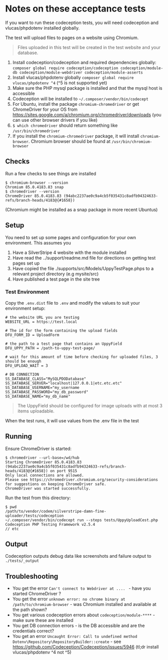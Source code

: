 # Notes on these acceptance tests

If you want to run these codeception tests, you will need codeception and vlucas/phpdotenv installed globally.

The test will upload files to pages on a website using Chromium.

> Files uploaded in this test will be created in the test website and your database.


1. Install codeception/codeception and required dependencies globally: ```composer global require codeception/codeception codeception/module-db codeception/module-webdriver codeception/module-asserts```
1. Install vlucas/phpdotenv globally ```composer global require vlucas/phpdotenv ^4``` (^5 is not supported yet)
1. Make sure the PHP mysql package is installed and that the mysql host is accessible
1. Codeception will be installed to ```~/.composer/vendor/bin/codecept```
1. For Ubuntu, install the package ```chromium-chromedriver``` or get ChromeDriver for your OS from https://sites.google.com/a/chromium.org/chromedriver/downloads (you can use other browser drivers if you like)
1. ```$ which chromedriver``` should return something like ```/usr/bin/chromedriver```
1. If you install the ```chromium-chromedriver``` package, it will install ```chromium-browser```. Chromium browser should be found at ```/usr/bin/chromium-browser```

## Checks

Run a few checks to see things are installed

```
$ chromium-browser --version
Chromium 85.0.4183.83 snap
$ chromedriver --version
ChromeDriver 85.0.4183.83 (94abc2237ae0c9a4cb5f035431c8adfb94324633-refs/branch-heads/4183@{#1658})
```

(Chromium might be installed as a snap package in more recent Ubuntus)

## Setup

You need to set up some pages and configuration for your own environment. This assumes you
1. Have a SilverStripe 4 website with the module installed
2. Have read the ../support/readme.md file for directions on getting test pages set up
3. Have copied the file ./supports/src/Models/UppyTestPage.phps to a relevant project directory (e.g mysite/src)
4. Have published a test page in the site tree

### Test Environment

Copy the ```.env.dist``` file to ```.env``` and modify the values to suit your environment setup:
```
# the website URL you are testing
WEBSITE_URL = https://test.local

# The id for the form containing the upload fields
DFU_FORM_ID = UploadForm

# the path to a test page that contains an UppyField
DFU_UPPY_PATH = /path-to-uppy-test-page/

# wait for this amount of time before checking for uploaded files, 3 should be enough
DFU_UPLOAD_WAIT = 3

# DB CONNECTION
SS_DATABASE_CLASS="MySQLPDODatabase"
SS_DATABASE_SERVER="localhost|127.0.0.1|etc.etc.etc"
SS_DATABASE_USERNAME="my_username
SS_DATABASE_PASSWORD="my_db_password"
SS_DATABASE_NAME="my_db_name"
```

> The UppyField should be configured for image uploads with at most 3 items uploadable.

When the test runs, it will use values from the .env file in the test

## Running

Ensure ChromeDriver is started:

```
$ chromedriver --url-base=/wd/hub
Starting ChromeDriver 85.0.4183.83 (94abc2237ae0c9a4cb5f035431c8adfb94324633-refs/branch-heads/4183@{#1658}) on port 9515
Only local connections are allowed.
Please see https://chromedriver.chromium.org/security-considerations for suggestions on keeping ChromeDriver safe.
ChromeDriver was started successfully.
```

Run the test from this directory:

```
$ pwd
/path/to/vendor/codem/silverstripe-damn-fine-uploader/tests/codeception
~/.composer/vendor/bin/codecept run --steps tests/UppyUploadCest.php
Codeception PHP Testing Framework v2.5.4
// etc
```

## Output

Codeception outputs debug data like screenshots and failure output to ```./tests/_output```

## Troubleshooting

+ You get the error ```Can't connect to Webdriver at .... ``` - have you started ChromeDriver ?
+ You get the error ```unknown error: no chrome binary at /path/to/chromium-browser``` - was Chromium installed and available at the path shown?
+ You get various codeception errors about ```codeception/module-****``` - make sure these are installed
+ You get DB connection errors - is the DB accessible and are the credentials correct?
+ You get an error ```Uncaught Error: Call to undefined method Dotenv\Repository\RepositoryBuilder::create``` - see https://github.com/Codeception/Codeception/issues/5946 (tl;dr install vlucas/phpdotenv ^4 not ^5)
